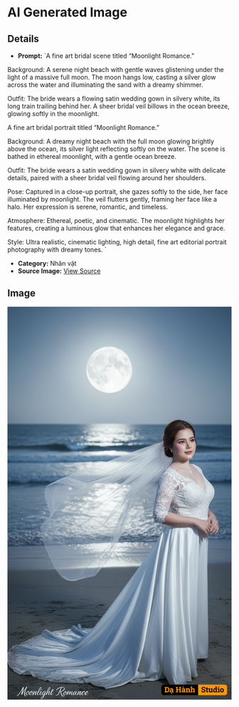 # AI Generated Image

## Details
- **Prompt:** `A fine art bridal scene titled “Moonlight Romance.”

Background: A serene night beach with gentle waves glistening under the light of a massive full moon. The moon hangs low, casting a silver glow across the water and illuminating the sand with a dreamy shimmer.

Outfit: The bride wears a flowing satin wedding gown in silvery white, its long train trailing behind her. A sheer bridal veil billows in the ocean breeze, glowing softly in the moonlight.

A fine art bridal portrait titled “Moonlight Romance.”

Background: A dreamy night beach with the full moon glowing brightly above the ocean, its silver light reflecting softly on the water. The scene is bathed in ethereal moonlight, with a gentle ocean breeze.

Outfit: The bride wears a satin wedding gown in silvery white with delicate details, paired with a sheer bridal veil flowing around her shoulders.

Pose: Captured in a close-up portrait, she gazes softly to the side, her face illuminated by moonlight. The veil flutters gently, framing her face like a halo. Her expression is serene, romantic, and timeless.

Atmosphere: Ethereal, poetic, and cinematic. The moonlight highlights her features, creating a luminous glow that enhances her elegance and grace.

Style: Ultra realistic, cinematic lighting, high detail, fine art editorial portrait photography with dreamy tones. `
- **Category:** Nhân vật
- **Source Image:** [View Source](https://raw.githubusercontent.com/lenzcomvth/ImageLibrary/main/Female.png)

## Image
![AI Generated Image](./image-2025-10-03T08-44-28-885Z.png)